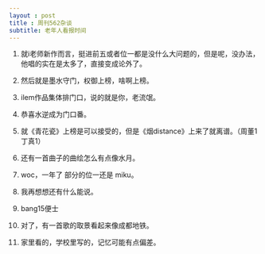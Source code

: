 ```yaml
---
layout : post
title : 周刊562杂谈
subtitle: 老年人看报时间
---
```


1. 就i老师新作而言，挺进前五或者位一都是没什么大问题的，但是呢，没办法，他唱的实在是太多了，直接变成论外了。

2. 然后就是墨水守门，权御上榜，啥啊上榜。

3. ilem作品集体排门口，说的就是你，老流氓。

4. 恭喜水逆成为门口番。

5. 就《青花瓷》上榜是可以接受的，但是《烟distance》上来了就离谱。（周董1 丁真1）

6. 还有一首曲子的曲绘怎么有点像水月。

7. woc，一年了 部分的位一还是 miku。

8. 我再想想还有什么能说。

9. bang15便士

10. 对了，有一首歌的取景看起来像成都地铁。

11. 家里看的，学校里写的，记忆可能有点偏差。